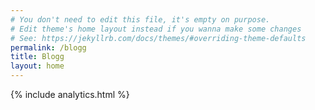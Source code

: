 ```yaml
---
# You don't need to edit this file, it's empty on purpose.
# Edit theme's home layout instead if you wanna make some changes
# See: https://jekyllrb.com/docs/themes/#overriding-theme-defaults
permalink: /blogg
title: Blogg
layout: home
---
```

<!-- We need to move this into the template -->
{% include analytics.html %}

